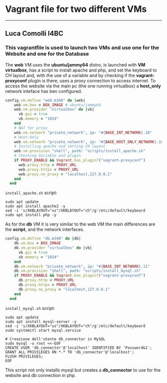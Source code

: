 # Vagrant file for two different VMs

---

## Luca Comolli I4BC

### This vagrantfile is used to launch two VMs and use one for the Website and one for the Database

The **web** VM uses the **ubuntu/jammy64** distro, is launched with **VM virtualbox**, has a script to install apache and php, and set the keyboard to CH layout and, with the use of a variable and by checking if the **vagrant-proxyconf** plugin is there, uses a proxy connection to access internet.
To access the website via the main pc (the one running virtualbox) a **host_only** network inteface has ben configured.

```ruby
config.vm.define "web.m340" do |web|
    web.vm.box = BOX_IMAGE # ubuntu/jammy64
    web.vm.provider "virtualbox" do |vb|
      vb.gui = true
      vb.memory = "1024"
    end
    # NAT for proxy
    web.vm.network "private_network", ip: "#{BASE_INT_NETWORK}.10"
    # Host-Only
    web.vm.network "private_network", ip: "#{BASE_HOST_ONLY_NETWORK}.10", virtualbox__intnet: true
    # Installing apache and setting CH layout
    web.vm.provision "shell", path: "scripts/install_apache.sh"
    # Checking Variable and plugin
    if PROXY_ENABLE && Vagrant.has_plugin?("vagrant-proxyconf")
      web.proxy.http = PROXY_URL
      web.proxy.https = PROXY_URL
      web.proxy.no_proxy = "localhost,127.0.0.1"
    end
  end
```

`install_apache.sh` script:

```shell
sudo apt update
sudo apt install apache2 -y
sed -i 's/XKBLAYOUT="us"/XKBLAYOUT="ch"/g'/etc/default/keyboard
sudo apt install php -y
```

As for the **db** VM it is very similar to the web VM the main differences are the **script**, and the network interfaces.

```ruby
config.vm.define "db.m340" do |db|
    db.vm.box = BOX_IMAGE
    db.vm.provider "virtualbox" do |vb|
      vb.gui = true
      vb.memory = "1024"
    end
    db.vm.network "private_network", ip: "#{BASE_INT_NETWORK}.11"
    db.vm.provision "shell", path: "scripts/install_mysql.sh"
    if PROXY_ENABLE && Vagrant.has_plugin?("vagrant-proxyconf")
      db.proxy.http = PROXY_URL
      db.proxy.https = PROXY_URL
      db.proxy.no_proxy = "localhost,127.0.0.1"
    end
  end
```

`install_mysql.sh` script:

```shell
sudo apt update
sudo apt install mysql-server -y
sed -i 's/XKBLAYOUT="us"/XKBLAYOUT="ch"/g'/etc/default/keyboard
sudo systemctl start mysql.service

# Creazione dell'utente db_connector in MySQL
sudo mysql -u root <<-EOF
CREATE USER 'db_connector'@'localhost' IDENTIFIED BY 'Password&1';
GRANT ALL PRIVILEGES ON *.* TO 'db_connector'@'localhost';
FLUSH PRIVILEGES;
EOF
```

This script not only installs mysql but creates a **db_connector** to use for the website and db connection in php.
